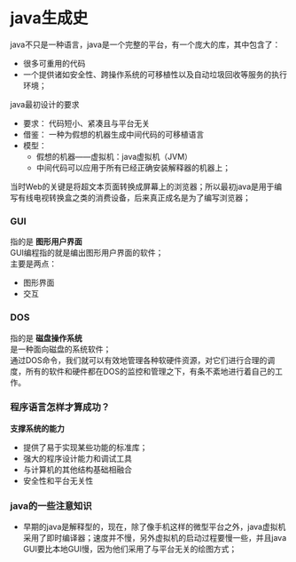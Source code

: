 # java生成史 #

java不只是一种语言，java是一个完整的平台，有一个庞大的库，其中包含了：

- 很多可重用的代码
- 一个提供诸如安全性、跨操作系统的可移植性以及自动垃圾回收等服务的执行环境；

java最初设计的要求

- 要求： 代码短小、紧凑且与平台无关
- 借鉴： 一种为假想的机器生成中间代码的可移植语言
- 模型：
	-  假想的机器——虚拟机：java虚拟机（JVM）
	-  中间代码可以应用于所有已经正确安装解释器的机器上；

当时Web的关键是将超文本页面转换成屏幕上的浏览器；所以最初java是用于编写有线电视转换盒之类的消费设备，后来真正成名是为了编写浏览器；

### GUI ###
指的是  **图形用户界面**    
GUI编程指的就是编出图形用户界面的软件；           
主要是两点：

- 图形界面
- 交互
### DOS ###
指的是  **磁盘操作系统**       
是一种面向磁盘的系统软件；              
通过DOS命令，我们就可以有效地管理各种软硬件资源，对它们进行合理的调度，所有的软件和硬件都在DOS的监控和管理之下，有条不紊地进行着自己的工作。


### 程序语言怎样才算成功？ ###
**支撑系统的能力**

- 提供了易于实现某些功能的标准库；
- 强大的程序设计能力和调试工具
- 与计算机的其他结构基础相融合
- 安全性和平台无关性


### java的一些注意知识 ###

- 早期的java是解释型的，现在，除了像手机这样的微型平台之外，java虚拟机采用了即时编译器；速度并不慢，另外虚拟机的启动过程要慢一些，并且java GUI要比本地GUI慢，因为他们采用了与平台无关的绘图方式；
